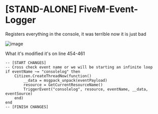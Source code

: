 # [STAND-ALONE] FiveM-Event-Logger
Registers everything in the console, it was terrible now it is just bad

![image](![image](https://user-images.githubusercontent.com/25936173/134549774-6bff7a1a-4495-4a91-868a-c0a410b81469.png))

What it's modified it's on line 454-461

	
	-- [START CHANGES]
	-- Cross check event name or we will be starting an infinite loop
	if eventName ~= "consolelog" then
		Citizen.CreateThreadNow(function()
			__data = msgpack_unpack(eventPayload)
			resource = GetCurrentResourceName()
			TriggerEvent("consolelog", resource, eventName, __data, eventSource)	
		end)
	end
	-- [FINISH CHANGES]
	

